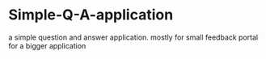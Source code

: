# Simple-Q-A-application
a simple question and answer application. mostly for small feedback portal for a bigger application
